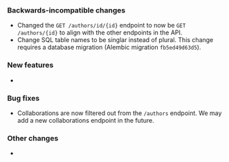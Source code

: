 <!-- Delete the sections that don't apply -->

### Backwards-incompatible changes

- Changed the `GET /authors/id/{id}` endpoint to now be `GET /authors/{id}` to align with the other endpoints in the API.
- Change SQL table names to be singlar instead of plural. This change requires a database migration (Alembic migration `fb5ed49d63d5`).

### New features

-

### Bug fixes

- Collaborations are now filtered out from the `/authors` endpoint. We may add a new collaborations endpoint in the future.

### Other changes

-
